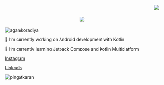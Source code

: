 <img align="right" src="https://visitor-badge.laobi.icu/badge?page_id=salesp07.salesp07" />

<h1 align="center">
    <img src="https://readme-typing-svg.herokuapp.com/?font=Righteous&size=35&center=true&vCenter=true&width=500&height=70&duration=4000&lines=Hello+fellow developers!+👋;+I'm+Karan+Mahboobani!" />
</h1>


<p align="left"> <img src="https://komarev.com/ghpvc/?username=pingatkaran" alt="agamkoradiya" /> </p>


🔭 I’m currently working on Android development with Kotlin

🌱 I’m currently learning Jetpack Compose and Kotlin Multiplatform


<a href="https://www.instagram.com/random__variable__/"> Instagram </a>

<a href="https://www.linkedin.com/in/karanpb250/"> Linkedin </a>

<img align="center" src="https://github-readme-stats.vercel.app/api/top-langs/?username=pingatkaran&theme=black-blue" alt="pingatkaran"/>
